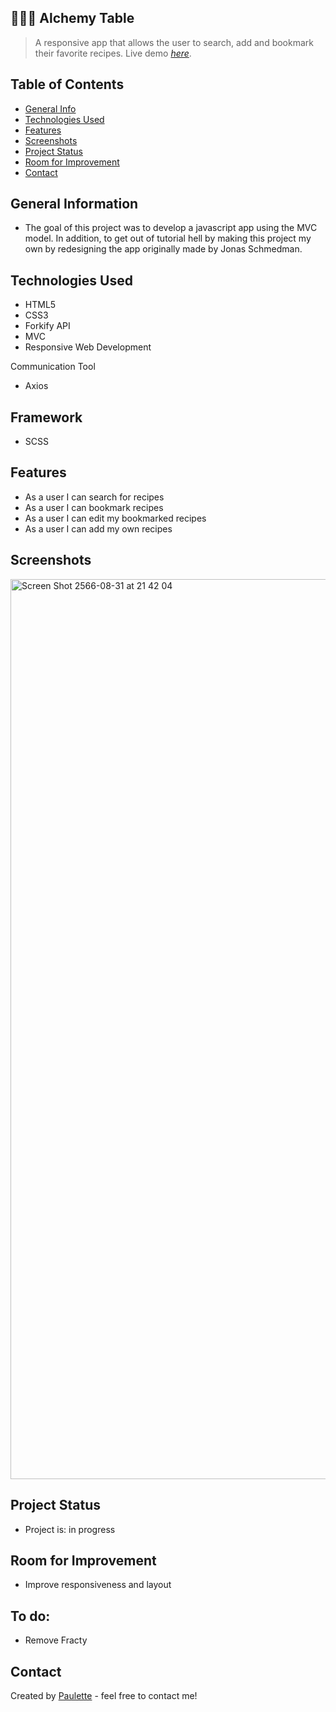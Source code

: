 ## 👩🏽‍🍳 Alchemy Table
> A responsive app that allows the user to search, add and bookmark their favorite recipes.
> Live demo [_here_](https://alchemy-table.netlify.app/).

## Table of Contents
* [General Info](#general-information)
* [Technologies Used](#technologies-used)
* [Features](#features)
* [Screenshots](#screenshots)
* [Project Status](#project-status)
* [Room for Improvement](#room-for-improvement)
* [Contact](#contact)


## General Information
<ul><li>The goal of this project was to develop a javascript app using the MVC model. In addition, to get out of tutorial hell by making this project my own by redesigning the app originally made by Jonas Schmedman.</li></ul>


## Technologies Used
<ul>
  <li>HTML5</li>
  <li>CSS3</li>
  <li>Forkify API</li>
   <li>MVC</li>
  <li>Responsive Web Development</li> </ul>
  
  
  Communication Tool
<ul>
  <li>Axios</li></ul>
  
 ## Framework 
<ul>
  <li>SCSS</li></ul>
  



## Features

<ul>
  <li>As a user I can search for recipes</li>
   <li>As a user I can bookmark recipes</li>
  <li>As a user I can edit my bookmarked recipes</li>
    <li>As a user I can add my own recipes</li>
</ul>
 


## Screenshots
<img width="1440" alt="Screen Shot 2566-08-31 at 21 42 04" src="https://github.com/Paulette-Zaldivar-Flores/Alchemy_Table/assets/96970580/c3d20ed9-7d49-4ebc-aa51-b854adf76ae0">







## Project Status
<ul>
<li>Project is: in progress</li></ul>


## Room for Improvement
<ul>
  <li>Improve responsiveness and layout</li></ul>



## To do:
<ul>
  <li>Remove Fracty</li></ul>


## Contact
Created by [Paulette](https://paulettethedev.com/) - feel free to contact me!

